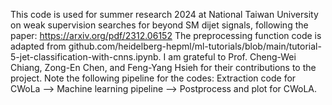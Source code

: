 This code is used for summer research 2024 at National Taiwan University on weak supervision searches for beyond SM dijet signals, following the paper: https://arxiv.org/pdf/2312.06152
The preprocessing function code is adapted from github.com/heidelberg-hepml/ml-tutorials/blob/main/tutorial-5-jet-classification-with-cnns.ipynb. I am grateful to Prof. Cheng-Wei Chiang, Zong-En Chen, and Feng-Yang Hsieh for their contributions to the project.
Note the following pipeline for the codes: Extraction code for CWoLa --> Machine learning pipeline --> Postprocess and plot for CWoLA. 
